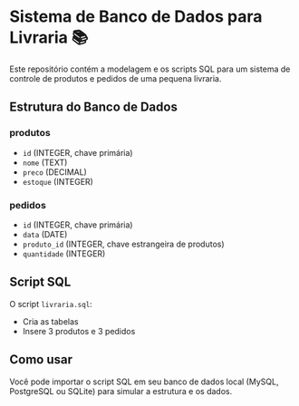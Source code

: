 # Sistema de Banco de Dados para Livraria 📚

Este repositório contém a modelagem e os scripts SQL para um sistema de controle de produtos e pedidos de uma pequena livraria.

## Estrutura do Banco de Dados

### produtos
- `id` (INTEGER, chave primária)
- `nome` (TEXT)
- `preco` (DECIMAL)
- `estoque` (INTEGER)

### pedidos
- `id` (INTEGER, chave primária)
- `data` (DATE)
- `produto_id` (INTEGER, chave estrangeira de produtos)
- `quantidade` (INTEGER)

## Script SQL

O script `livraria.sql`:
- Cria as tabelas
- Insere 3 produtos e 3 pedidos

## Como usar

Você pode importar o script SQL em seu banco de dados local (MySQL, PostgreSQL ou SQLite) para simular a estrutura e os dados.
